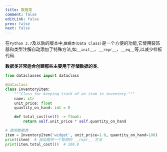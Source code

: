 ```yaml
---
title: 数据类
comment: false
editLink: false
prev: false
next: false
---
```


在`Python 3.7`及以后的版本中,`数据类(Data Class)`是一个方便的功能,它使用装饰器和类型注解自动添加了特殊方法,如`__init__`、`__repr__`、`__eq__`等,以减少样板代码.

**数据类非常适合创建那些主要用于存储数据的类.**

```python
from dataclasses import dataclass

@dataclass
class InventoryItem:
    """Class for keeping track of an item in inventory."""
    name: str
    unit_price: float
    quantity_on_hand: int = 0

    def total_cost(self) -> float:
        return self.unit_price * self.quantity_on_hand

# 使用数据类
item = InventoryItem('widget', unit_price=1.0, quantity_on_hand=100)
print(item)  # 自动提供一个有用的 __repr__ 方法
print(item.total_cost())  # 100.0
```
